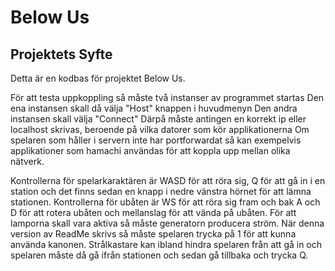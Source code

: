 # Below Us

## Projektets Syfte
Detta är en kodbas för projektet Below Us.

För att testa uppkoppling så måste två instanser av programmet startas
Den ena instansen skall då välja "Host" knappen i huvudmenyn
Den andra instansen skall välja "Connect"
Därpå måste antingen en korrekt ip eller localhost skrivas, beroende på vilka datorer som kör applikationerna
Om spelaren som håller i servern inte har portforwardat så kan exempelvis applikationer som hamachi användas för att koppla upp mellan olika nätverk.

Kontrollerna för spelarkaraktären är WASD för att röra sig, Q för att gå in i en station och det finns sedan en knapp i nedre vänstra hörnet för att lämna stationen.
Kontrollerna för ubåten är WS för att röra sig fram och bak A och D för att rotera ubåten och mellanslag för att vända på ubåten.
För att lamporna skall vara aktiva så måste generatorn producera ström.
När denna version av ReadMe skrivs så måste spelaren trycka på 1 för att kunna använda kanonen.
Strålkastare kan ibland hindra spelaren från att gå in och spelaren måste då gå ifrån stationen och sedan gå tillbaka och trycka Q.
